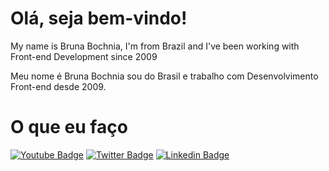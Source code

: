 # Olá, seja bem-vindo!

My name is Bruna Bochnia, I'm from Brazil and I've been working with Front-end Development since 2009

Meu nome é Bruna Bochnia sou do Brasil e trabalho com Desenvolvimento Front-end desde 2009. 

# O que eu faço



[![Youtube Badge](https://img.shields.io/badge/-Youtube-FF0000?style=flat-square&labelColor=FF0000&logo=youtube&logoColor=white&link=https://youtube.com/c/)](https://youtube.com/c/)
[![Twitter Badge](https://img.shields.io/badge/-Twitter-1ca0f1?style=flat-square&labelColor=1ca0f1&logo=twitter&logoColor=white&link=https://twitter.com/)](https://twitter.com/)
[![Linkedin Badge](https://img.shields.io/badge/-LinkedIn-blue?style=flat-square&logo=Linkedin&logoColor=white&link=https://www.linkedin.com/in/bruna-bochnia-a78910145/)](https://www.linkedin.com/in/bruna-bochnia-a78910145/)
